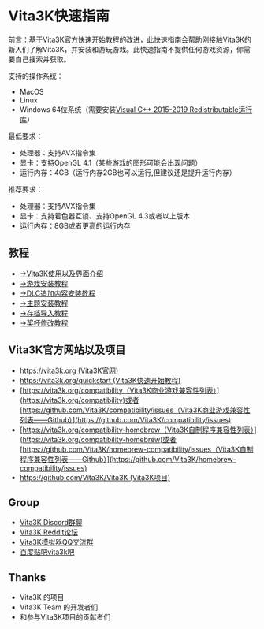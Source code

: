 # Vita3K快速指南

前言：基于[Vita3K官方快速开始教程](https://vita3k.org/quickstart)的改进，此快速指南会帮助刚接触Vita3K的新人们了解Vita3K，并安装和游玩游戏。此快速指南不提供任何游戏资源，你需要自己搜索并获取。

支持的操作系统：
- MacOS
- Linux
- Windows 64位系统（需要安装[Visual C++ 2015-2019 Redistributable运行库](https://aka.ms/vs/16/release/vc_redist.x64.exe)）

最低要求： 
- 处理器：支持AVX指令集
- 显卡：支持OpenGL 4.1（某些游戏的图形可能会出现问题）
- 运行内存：4GB（运行内存2GB也可以运行,但建议还是提升运行内存）

推荐要求： 
- 处理器：支持AVX指令集
- 显卡：支持着色器互锁、支持OpenGL 4.3或者以上版本
- 运行内存：8GB或者更高的运行内存

## 教程
- [->Vita3K使用以及界面介绍](http://croden1999.github.io/Vita3K-quick-guide/README_vita3k)
- [->游戏安装教程](http://croden1999.github.io/Vita3K-quick-guide/README_game)
- [->DLC追加内容安装教程](http://croden1999.github.io/Vita3K-quick-guide/README_dlc)
- [->主题安装教程](http://croden1999.github.io/Vita3K-quick-guide/README_theme)
- [->存档导入教程](http://croden1999.github.io/Vita3K-quick-guide/README_savedata)
- [->奖杯修改教程](http://croden1999.github.io/Vita3K-quick-guide/README_trophy)

## Vita3K官方网站以及项目
- [https://vita3k.org (Vita3K官网)](https://vita3k.org)
- [https://vita3k.org/quickstart (Vita3K快速开始教程)](https://vita3k.org/quickstart)
- [https://vita3k.org/compatibility（Vita3K商业游戏兼容性列表）](https://vita3k.org/compatibility)或者[https://github.com/Vita3K/compatibility/issues（Vita3K商业游戏兼容性列表——Github）](https://github.com/Vita3K/compatibility/issues)
- [https://vita3k.org/compatibility-homebrew（Vita3K自制程序兼容性列表）](https://vita3k.org/compatibility-homebrew)或者[https://github.com/Vita3K/homebrew-compatibility/issues（Vita3K自制程序兼容性列表——Github）](https://github.com/Vita3K/homebrew-compatibility/issues)
- [https://github.com/Vita3K/Vita3K (Vita3K项目)](https://github.com/Vita3K/Vita3K)

## Group
- [Vita3K Discord群聊](https://discord.gg/MaWhJVH)
- [Vita3K Reddit论坛](https://www.reddit.com/r/vita3k)
- [Vita3K模拟器QQ交流群](https://jq.qq.com/?_wv=1027&k=cg1vogjK)
- [百度贴吧vita3k吧](https://tieba.baidu.com/f?kw=vita3k&fr=index)

## Thanks
- Vita3K 的项目
- Vita3K Team 的开发者们
- 和参与Vita3K项目的贡献者们
